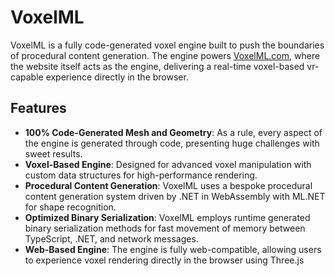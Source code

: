 # VoxelML

VoxelML is a fully code-generated voxel engine built to push the boundaries of procedural content generation. 
The engine powers [VoxelML.com](https://voxelml.com), where the website itself acts as the engine, delivering a real-time voxel-based vr-capable experience directly in the browser.

## Features

- **100% Code-Generated Mesh and Geometry**: As a rule, every aspect of the engine is generated through code, presenting huge challenges with sweet results.
- **Voxel-Based Engine**: Designed for advanced voxel manipulation with custom data structures for high-performance rendering.
- **Procedural Content Generation**: VoxelML uses a bespoke procedural content generation system driven by .NET in WebAssembly with ML.NET for shape recognition.
- **Optimized Binary Serialization**: VoxelML employs runtime generated binary serialization methods for fast movement of memory between TypeScript, .NET, and network messages.
- **Web-Based Engine**: The engine is fully web-compatible, allowing users to experience voxel rendering directly in the browser using Three.js
